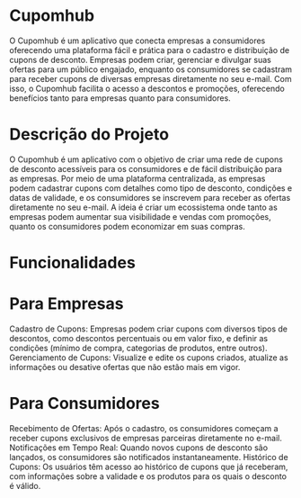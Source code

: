 # Cupomhub

O Cupomhub é um aplicativo que conecta empresas a consumidores oferecendo uma plataforma fácil e prática para o cadastro e distribuição de cupons de desconto. 
Empresas podem criar, gerenciar e divulgar suas ofertas para um público engajado, enquanto os consumidores se cadastram para receber cupons de diversas empresas diretamente no seu e-mail. 
Com isso, o Cupomhub facilita o acesso a descontos e promoções, oferecendo benefícios tanto para empresas quanto para consumidores.

# Descrição do Projeto

O Cupomhub é um aplicativo com o objetivo de criar uma rede de cupons de desconto acessíveis para os consumidores e de fácil distribuição para as empresas. 
Por meio de uma plataforma centralizada, as empresas podem cadastrar cupons com detalhes como tipo de desconto, condições e datas de validade, e os consumidores se inscrevem para receber as ofertas diretamente no seu e-mail.
A ideia é criar um ecossistema onde tanto as empresas podem aumentar sua visibilidade e vendas com promoções, quanto os consumidores podem economizar em suas compras.

# Funcionalidades

# Para Empresas

Cadastro de Cupons: Empresas podem criar cupons com diversos tipos de descontos, como descontos percentuais ou em valor fixo, e definir as condições (mínimo de compra, categorias de produtos, entre outros).
Gerenciamento de Cupons: Visualize e edite os cupons criados, atualize as informações ou desative ofertas que não estão mais em vigor.

# Para Consumidores

Recebimento de Ofertas: Após o cadastro, os consumidores começam a receber cupons exclusivos de empresas parceiras diretamente no e-mail.
Notificações em Tempo Real: Quando novos cupons de desconto são lançados, os consumidores são notificados instantaneamente.
Histórico de Cupons: Os usuários têm acesso ao histórico de cupons que já receberam, com informações sobre a validade e os produtos para os quais o desconto é válido.
